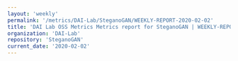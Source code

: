 ```yaml
---
layout: 'weekly'
permalink: '/metrics/DAI-Lab/SteganoGAN/WEEKLY-REPORT-2020-02-02'
title: 'DAI Lab OSS Metrics Metrics report for SteganoGAN | WEEKLY-REPORT-2020-02-02'
organization: 'DAI-Lab'
repository: 'SteganoGAN'
current_date: '2020-02-02'
---
```

